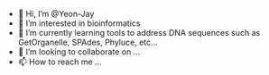- 👋 Hi, I’m @Yeon-Jay
- 👀 I’m interested in bioinformatics
- 🌱 I’m currently learning tools to address DNA sequences such as GetOrganelle, SPAdes, Phyluce, etc...
- 💞️ I’m looking to collaborate on ...
- 📫 How to reach me ...

<!---
Yeon-Jay/Yeon-Jay is a ✨ special ✨ repository because its `README.md` (this file) appears on your GitHub profile.
You can click the Preview link to take a look at your changes.
--->
